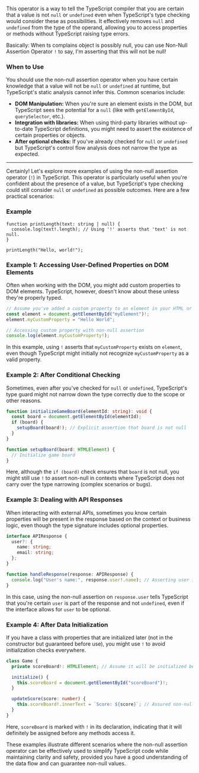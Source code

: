 
This operator is a way to tell the TypeScript compiler that you are certain that a value is not `null` or `undefined` even when TypeScript's type checking would consider these as possibilities. It effectively removes `null` and `undefined` from the type of the operand, allowing you to access properties or methods without TypeScript raising type errors.

Basically: When ts complains object is possibly null, you can use Non-Null Assertion Operator `!` to say, I'm asserting that this will not be null!

### When to Use

You should use the non-null assertion operator when you have certain knowledge that a value will not be `null` or `undefined` at runtime, but TypeScript's static analysis cannot infer this. Common scenarios include:

- **DOM Manipulation:** When you're sure an element exists in the DOM, but TypeScript sees the potential for a `null` (like with `getElementById`, `querySelector`, etc.).
- **Integration with libraries:** When using third-party libraries without up-to-date TypeScript definitions, you might need to assert the existence of certain properties or objects.
- **After optional checks:** If you've already checked for `null` or `undefined` but TypeScript's control flow analysis does not narrow the type as expected.

---

Certainly! Let's explore more examples of using the non-null assertion operator (`!`) in TypeScript. This operator is particularly useful when you're confident about the presence of a value, but TypeScript's type checking could still consider `null` or `undefined` as possible outcomes. Here are a few practical scenarios:


### Example

```
function printLength(text: string | null) {
  console.log(text!.length); // Using '!' asserts that 'text' is not null.
}

printLength("Hello, world!");
```

### Example 1: Accessing User-Defined Properties on DOM Elements

Often when working with the DOM, you might add custom properties to DOM elements. TypeScript, however, doesn't know about these unless they're properly typed.

```typescript
// Assume you've added a custom property to an element in your HTML or through JavaScript
const element = document.getElementById("myElement")!;
element.myCustomProperty = "Hello World";

// Accessing custom property with non-null assertion
console.log(element.myCustomProperty!);
```

In this example, using `!` asserts that `myCustomProperty` exists on `element`, even though TypeScript might initially not recognize `myCustomProperty` as a valid property.

### Example 2: After Conditional Checking

Sometimes, even after you've checked for `null` or `undefined`, TypeScript's type guard might not narrow down the type correctly due to the scope or other reasons.

```typescript
function initializeGameBoard(elementId: string): void {
  const board = document.getElementById(elementId);
  if (board) {
    setupBoard(board!); // Explicit assertion that board is not null
  }
}

function setupBoard(board: HTMLElement) {
  // Initialize game board
}
```

Here, although the `if (board)` check ensures that `board` is not null, you might still use `!` to assert non-null in contexts where TypeScript does not carry over the type narrowing (complex scenarios or bugs).

### Example 3: Dealing with API Responses

When interacting with external APIs, sometimes you know certain properties will be present in the response based on the context or business logic, even though the type signature includes optional properties.

```typescript
interface APIResponse {
  user?: {
    name: string;
    email: string;
  };
}

function handleResponse(response: APIResponse) {
  console.log("User's name:", response.user!.name); // Asserting user is not undefined
}
```

In this case, using the non-null assertion on `response.user` tells TypeScript that you're certain `user` is part of the response and not `undefined`, even if the interface allows for `user` to be optional.

### Example 4: After Data Initialization

If you have a class with properties that are initialized later (not in the constructor but guaranteed before use), you might use `!` to avoid initialization checks everywhere.

```typescript
class Game {
  private scoreBoard!: HTMLElement; // Assume it will be initialized before use

  initialize() {
    this.scoreBoard = document.getElementById("scoreBoard")!;
  }

  updateScore(score: number) {
    this.scoreBoard!.innerText = `Score: ${score}`; // Assured non-null after initialization
  }
}
```

Here, `scoreBoard` is marked with `!` in its declaration, indicating that it will definitely be assigned before any methods access it.

These examples illustrate different scenarios where the non-null assertion operator can be effectively used to simplify TypeScript code while maintaining clarity and safety, provided you have a good understanding of the data flow and can guarantee non-null values.